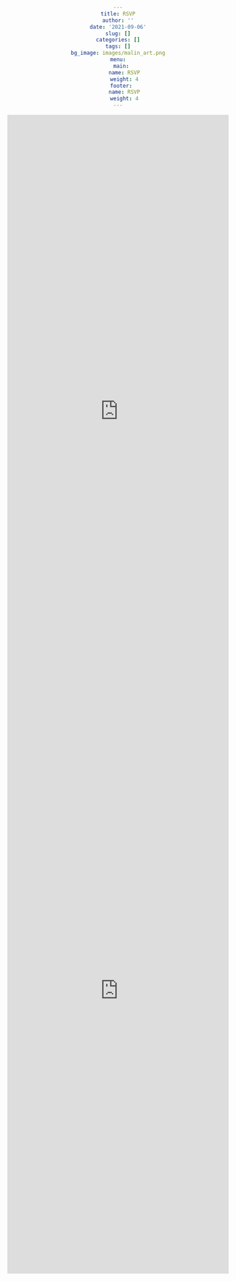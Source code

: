 ```yaml
---
title: RSVP
author: ''
date: '2021-09-06'
slug: []
categories: []
tags: []
bg_image: images/malin_art.png
menu:
  main:
    name: RSVP
    weight: 4
  footer:
    name: RSVP
    weight: 4
---
```

<style>
div {
  text-align:center;
  width:100%;
}
iframe{
  width: 100%;
}
</style>

<iframe src="https://docs.google.com/forms/d/e/1FAIpQLSdGkGaWb9HM0Zm49lS97wnstSyuhEZrtysStvVOn2EOD7QkCg/viewform?embedded=true" width="640" height="1350" frameborder="0" marginheight="0" marginwidth="0">Loading…</iframe>

<iframe src="https://docs.google.com/forms/d/e/1FAIpQLSe45g7I7Yp5L6jtgbmm-VjLvj3aTHv_rbkmKo-KDLNWMw3FPw/viewform?embedded=true" width="640" scrolling="no" height="1290" frameborder="0" marginheight="0" marginwidth="0">Loading…</iframe>